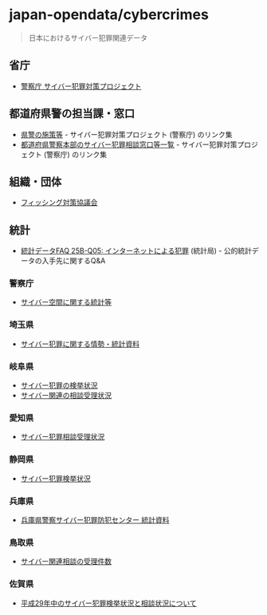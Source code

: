 # japan-opendata/cybercrimes

> 日本におけるサイバー犯罪関連データ

## 省庁

* [警察庁 サイバー犯罪対策プロジェクト](http://www.npa.go.jp/cyber/index.html)

## 都道府県警の担当課・窓口

* [県警の施策等](https://www.npa.go.jp/cyber/localpolice/index.html) - サイバー犯罪対策プロジェクト (警察庁) のリンク集
* [都道府県警察本部のサイバー犯罪相談窓口等一覧](https://www.npa.go.jp/cyber/soudan.htm) - サイバー犯罪対策プロジェクト (警察庁) のリンク集

## 組織・団体

* [フィッシング対策協議会](https://www.antiphishing.jp/)

## 統計

* [統計データFAQ 25B-Q05: インターネットによる犯罪](https://www.stat.go.jp/library/faq/faq25/faq25b05.html) (統計局) - 公的統計データの入手先に関するQ&A

### 警察庁

* [サイバー空間に関する統計等](https://www.npa.go.jp/publications/statistics/cybersecurity/index.html)


### 埼玉県

* [サイバー犯罪に関する情勢・統計資料](https://www.police.pref.saitama.lg.jp/c0070/kurashi/josei-tokei.html)

### 岐阜県

* [サイバー犯罪の検挙状況](https://www.pref.gifu.lg.jp/police/kurashi-anzen/hanzai-yokushi/cyber-hanzai/kenkyo.html)
* [サイバー関連の相談受理状況](https://www.pref.gifu.lg.jp/police/kurashi-anzen/hanzai-yokushi/cyber-hanzai/soudan.html)

### 愛知県

* [サイバー犯罪相談受理状況](https://www.pref.aichi.jp/police/anzen/cyber/3mizen/network-h16.html)

### 静岡県

* [サイバー犯罪検挙状況](http://www.pref.shizuoka.jp/police/kurashi/higai/cyber/kenkyo.html)

### 兵庫県

* [兵庫県警察サイバー犯罪防犯センター 統計資料](http://www.police.pref.hyogo.lg.jp/cyber/shiryo/index.htm)

### 鳥取県

* [サイバー関連相談の受理件数 ](https://www.pref.tottori.lg.jp/270500.htm)

### 佐賀県

* [平成29年中のサイバー犯罪検挙状況と相談状況について](https://www.police.pref.saga.jp/seian/kankyou/cyber/_1697.html)
